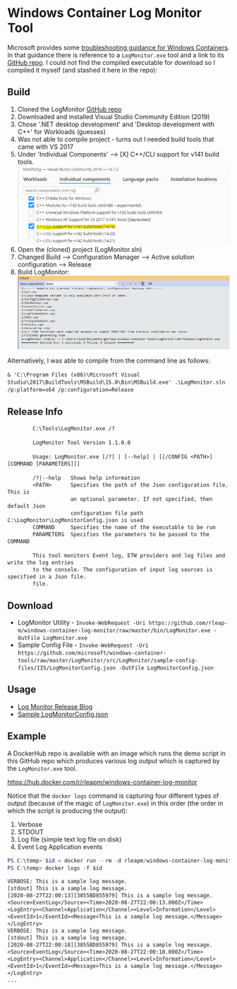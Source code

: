 # Windows Container Log Monitor Tool

Microsoft provides some [troubleshooting guidance for Windows Containers](https://docs.microsoft.com/en-us/virtualization/windowscontainers/troubleshooting).  In that guidance there is reference to a ```LogMonitor.exe``` tool and a link to its [GitHub repo](https://github.com/microsoft/windows-container-tools/tree/master/LogMonitor).  I could not find the compiled executable for download so I compiled it myself (and stashed it here in the repo):

## Build
1. Cloned the LogMonitor [GitHub repo](https://github.com/microsoft/windows-container-tools/tree/master/LogMonitor)
1. Downloaded and installed Visual Studio Community Edition (2019)
1. Chose '.NET desktop development' and 'Desktop development with C++' for Workloads (guesses)
1. Was not able to compile project - turns out I needed build tools that came with VS 2017
1. Under 'Individual Components' --> [X] C++/CLI support for v141 build tools. ![Visual Studio 2017 Build Tools - needed to Compile](./images/vs2017-build-tools.png)
1. Open the (cloned) project (LogMonitor.sln)
1. Changed Build --> Configuration Manager --> Active solution configuration --> Release
1. Build LogMonitor: ![Visual Studio 2017 Build Tools - needed to Compile](./images/log-monitor-build-output.png)

Alternatively, I was able to compile from the command line as follows:

```& 'C:\Program Files (x86)\Microsoft Visual Studio\2017\BuildTools\MSBuild\15.0\Bin\MSBuild.exe' .\LogMonitor.sln /p:platform=x64 /p:configuration=Release```

## Release Info
```
        C:\Tools\LogMonitor.exe /?

        LogMonitor Tool Version 1.1.0.0

        Usage: LogMonitor.exe [/?] | [--help] | [[/CONFIG <PATH>][COMMAND [PARAMETERS]]]

        /?|--help   Shows help information
        <PATH>      Specifies the path of the Json configuration file. This is
                    an optional parameter. If not specified, then default Json
                    configuration file path C:\LogMonitor\LogMonitorConfig.json is used
        COMMAND     Specifies the name of the executable to be run
        PARAMETERS  Specifies the parameters to be passed to the COMMAND

        This tool monitors Event log, ETW providers and log files and write the log entries
        to the console. The configuration of input log sources is specified in a Json file.
        file.
```
## Download

- LogMonitor Utility - ```Invoke-WebRequest -Uri https://github.com/rleap-m/windows-container-log-monitor/raw/master/bin/LogMonitor.exe -OutFile LogMonitor.exe```
- Sample Config File - ```Invoke-WebRequest -Uri https://github.com/microsoft/windows-container-tools/raw/master/LogMonitor/src/LogMonitor/sample-config-files/IIS/LogMonitorConfig.json -OutFile LogMonitorConfig.json```


## Usage

- [Log Monitor Release Blog](https://techcommunity.microsoft.com/t5/containers/windows-containers-log-monitor-opensource-release/ba-p/973947)
- [Sample LogMonitorConfig.json](https://github.com/microsoft/windows-container-tools/blob/master/LogMonitor/src/LogMonitor/sample-config-files/IIS/LogMonitorConfig.json)

## Example

A DockerHub repo is available with an image which runs the demo script in this GitHub repo which produces various
log output which is captured by the ```LogMonitor.exe``` tool.

https://hub.docker.com/r/rleapm/windows-container-log-monitor

Notice that the ```docker logs``` command is capturing four different types of output (because of the magic of ```LogMonitor.exe```) in this order (the order in which the script is producing the output):
1. Verbose
1. STDOUT
1. Log file (simple text log file on disk)
1. Event Log Application events

```powershell
PS C:\temp> $id = docker run --rm -d rleapm/windows-container-log-monitor
PS C:\temp> docker logs -f $id
```
```
VERBOSE: This is a sample log message.
[stdout] This is a sample log message.
[2020-08-27T22:00:13][3855BD855979] This is a sample log message.
<Source>EventLog</Source><Time>2020-08-27T22:00:13.000Z</Time><LogEntry><Channel>Application</Channel><Level>Information</Level><EventId>1</EventId><Message>This is a sample log message.</Message></LogEntry>
VERBOSE: This is a sample log message.
[stdout] This is a sample log message.
[2020-08-27T22:00:18][3855BD855979] This is a sample log message.
<Source>EventLog</Source><Time>2020-08-27T22:00:18.000Z</Time><LogEntry><Channel>Application</Channel><Level>Information</Level><EventId>1</EventId><Message>This is a sample log message.</Message></LogEntry>
...
```